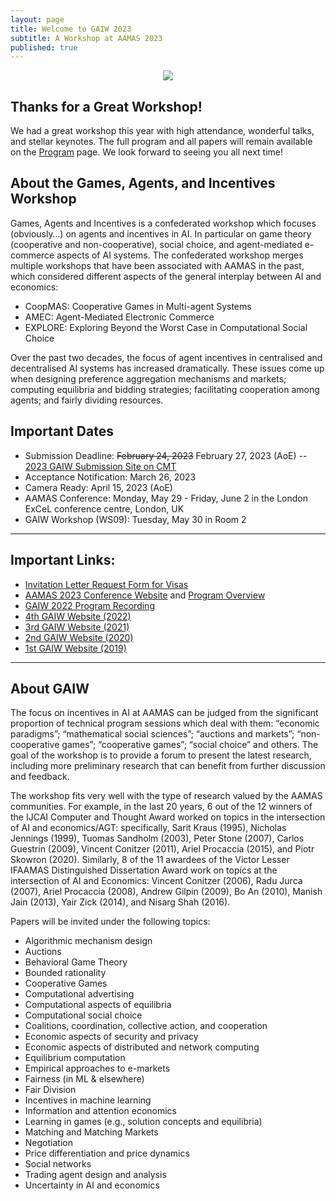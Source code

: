 ```yaml
---
layout: page
title: Welcome to GAIW 2023
subtitle: A Workshop at AAMAS 2023
published: true
---
```

<p style="text-align:center;"><img src="{{ 'img/gaiwcover.png' | relative_url }}" /></p>


## Thanks for a Great Workshop!
We had a great workshop this year with high attendance, wonderful talks, and stellar keynotes. The full program and all papers will remain available on the [Program](https://preflib.github.io/gaiw2023/program/) page.
We look forward to seeing you all next time!


## About the Games, Agents, and Incentives Workshop

Games, Agents and Incentives is a confederated workshop which focuses (obviously…) on agents and incentives in AI.  In particular on game theory (cooperative and non-cooperative), social choice, and agent-mediated e-commerce aspects of AI systems. The confederated workshop merges multiple workshops that have been associated with AAMAS in the past, which considered different aspects of the general interplay between AI and economics:
* CoopMAS: Cooperative Games in Multi-agent Systems
* AMEC:  Agent-Mediated Electronic Commerce
* EXPLORE: Exploring Beyond the Worst Case in Computational Social Choice

Over the past two decades, the focus of agent incentives in centralised and decentralised AI systems has increased dramatically. These issues come up when designing preference aggregation mechanisms and markets; computing equilibria and bidding strategies; facilitating cooperation among agents; and fairly dividing resources.

## Important Dates
* Submission Deadline: ~~February 24, 2023~~ February 27, 2023 (AoE) -- [2023 GAIW Submission Site on CMT](https://cmt3.research.microsoft.com/GAIW2023)
* Acceptance Notification: March 26, 2023
* Camera Ready: April 15, 2023 (AoE)
* AAMAS Conference: Monday, May 29 - Friday, June 2 in the London ExCeL conference centre, London, UK
* GAIW Workshop (WS09): Tuesday, May 30 in Room 2

<!--
* Workshop Talk Session 1: TBD.
* Workshop Talk  Session 2: TBD.
* Poster Session 1: TBD.
* Poster Session 2: TBD.
-->

---

## Important Links:
* [Invitation Letter Request Form for Visas](https://docs.google.com/forms/d/e/1FAIpQLSfImrBpc1mtcEypalnbvQ4gMRCgeYW92cWMGSPUYD8bcogpEQ/viewform)
* [AAMAS 2023 Conference Website](https://aamas2023.soton.ac.uk/) and [Program Overview](https://aamas2023.soton.ac.uk/program/program-overview/)
* [GAIW 2022 Program Recording](https://youtu.be/HAb1wDhZg-g)
* [4th GAIW Website (2022)](https://preflib.github.io/gaiw2022/)
* [3rd GAIW Website (2021)](https://preflib.github.io/gaiw2021/)
* [2nd GAIW Website (2020)](http://www.agent-games-2020.preflib.org/)
* [1st GAIW Website (2019)](http://www.agent-games-2019.preflib.org/)

---

## About GAIW

The focus on incentives in AI at AAMAS can be judged from the significant proportion of technical program sessions which deal with them: “economic paradigms”; “mathematical social sciences”; “auctions and markets”; “non-cooperative games”; “cooperative games”; “social choice” and others. The goal of the workshop is to provide a forum to present the latest research, including more preliminary research that can benefit from further discussion and feedback.

The workshop fits very well with the type of research valued by the AAMAS communities. For example, in the last 20 years, 6 out of the 12 winners of the IJCAI Computer and Thought Award worked on topics in the intersection of AI and economics/AGT: specifically, Sarit Kraus (1995), Nicholas Jennings (1999), Tuomas Sandholm (2003), Peter Stone (2007), Carlos Guestrin (2009), Vincent Conitzer (2011), Ariel Procaccia (2015), and Piotr Skowron (2020). Similarly, 8 of the 11 awardees of the Victor Lesser IFAAMAS Distinguished Dissertation Award work on topics at the intersection of AI and Economics: Vincent Conitzer (2006), Radu Jurca (2007),  Ariel Procaccia (2008), Andrew Gilpin (2009), Bo An (2010), Manish Jain (2013), Yair Zick (2014), and Nisarg Shah (2016).

Papers will be invited under the following topics:

* Algorithmic mechanism design
* Auctions
* Behavioral Game Theory
* Bounded rationality
* Cooperative Games
* Computational advertising
* Computational aspects of equilibria
* Computational social choice
* Coalitions, coordination, collective action, and cooperation
* Economic aspects of security and privacy
* Economic aspects of distributed and network computing
* Equilibrium computation
* Empirical approaches to e-markets
* Fairness (in ML & elsewhere)
* Fair Division
* Incentives in machine learning
* Information and attention economics
* Learning in games (e.g., solution concepts and equilibria)
* Matching and Matching Markets
* Negotiation
* Price differentiation and price dynamics
* Social networks
* Trading agent design and analysis 
* Uncertainty in AI and economics
